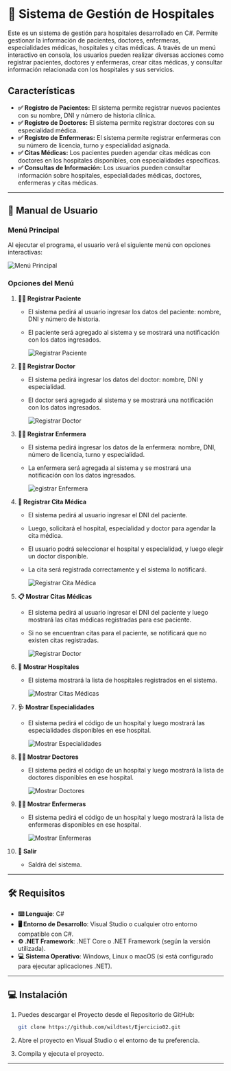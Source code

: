 # 🏥 Sistema de Gestión de Hospitales
Este es un sistema de gestión para hospitales desarrollado en C#. 
Permite gestionar la información de pacientes, doctores, enfermeras, especialidades médicas, hospitales y citas médicas. 
A través de un menú interactivo en consola, los usuarios pueden realizar diversas acciones como registrar pacientes, doctores y enfermeras, crear citas médicas, y consultar información relacionada con los hospitales y sus servicios.

## Características

- **✅ Registro de Pacientes:** El sistema permite registrar nuevos pacientes con su nombre, DNI y número de historia clínica.
- **✅ Registro de Doctores:** El sistema permite registrar doctores con su especialidad médica.
- **✅ Registro de Enfermeras:** El sistema permite registrar enfermeras con su número de licencia, turno y especialidad asignada.
- **✅ Citas Médicas:** Los pacientes pueden agendar citas médicas con doctores en los hospitales disponibles, con especialidades específicas.
- **✅ Consultas de Información:** Los usuarios pueden consultar información sobre hospitales, especialidades médicas, doctores, enfermeras y citas médicas.

---

## 📘 Manual de Usuario

### Menú Principal

Al ejecutar el programa, el usuario verá el siguiente menú con opciones interactivas:

![Menú Principal](Documentacion/Imagenes/00_MenuPrincipal.png)

### Opciones del Menú

1. **👨‍🦽 Registrar Paciente**
    - El sistema pedirá al usuario ingresar los datos del paciente: nombre, DNI y número de historia.
    - El paciente será agregado al sistema y se mostrará una notificación con los datos ingresados.

        ![Registrar Paciente](Documentacion/Imagenes/01_RegistrarPaciente.png)

2. **🧑‍⚕️ Registrar Doctor**
    - El sistema pedirá ingresar los datos del doctor: nombre, DNI y especialidad.
    - El doctor será agregado al sistema y se mostrará una notificación con los datos ingresados.

        ![Registrar Doctor](Documentacion/Imagenes/02_RegistrarDoctor.png)

3. **👩‍⚕️ Registrar Enfermera**
    - El sistema pedirá ingresar los datos de la enfermera: nombre, DNI, número de licencia, turno y especialidad.
    - La enfermera será agregada al sistema y se mostrará una notificación con los datos ingresados.

        ![egistrar Enfermera](Documentacion/Imagenes/03_RegistrarEnfermera.png)

4. **📅 Registrar Cita Médica**
    - El sistema pedirá al usuario ingresar el DNI del paciente.
    - Luego, solicitará el hospital, especialidad y doctor para agendar la cita médica.
    - El usuario podrá seleccionar el hospital y especialidad, y luego elegir un doctor disponible.
    - La cita será registrada correctamente y el sistema lo notificará.

        ![Registrar Cita Médica](Documentacion/Imagenes/04_RegistrarCitaMedica.png)

5. **📋 Mostrar Citas Médicas**
    - El sistema pedirá al usuario ingresar el DNI del paciente y luego mostrará las citas médicas registradas para ese paciente.
    - Si no se encuentran citas para el paciente, se notificará que no existen citas registradas.

        ![Registrar Doctor](Documentacion/Imagenes/05_MostrarCitasMedicas.png)

6. **🏥 Mostrar Hospitales**
    - El sistema mostrará la lista de hospitales registrados en el sistema.

        ![Mostrar Citas Médicas](Documentacion/Imagenes/06_MostrarHospitales.png)

7. **🩺 Mostrar Especialidades**
    - El sistema pedirá el código de un hospital y luego mostrará las especialidades disponibles en ese hospital.

        ![Mostrar Especialidades](Documentacion/Imagenes/07_MostrarEspecialidades.png)

8. **🧑‍⚕️ Mostrar Doctores**
    - El sistema pedirá el código de un hospital y luego mostrará la lista de doctores disponibles en ese hospital.

        ![Mostrar Doctores](Documentacion/Imagenes/08_MostrarDoctores.png)

9. **👩‍⚕️ Mostrar Enfermeras**
    - El sistema pedirá el código de un hospital y luego mostrará la lista de enfermeras disponibles en ese hospital.

        ![Mostrar Enfermeras](Documentacion/Imagenes/09_MostrarEnfermeras.png)

10. **🚪 Salir**
    - Saldrá del sistema.

---

## 🛠️ Requisitos

- **⌨️ Lenguaje**: C#
- **🖥️ Entorno de Desarrollo**: Visual Studio o cualquier otro entorno compatible con C#.
- **⚙️ .NET Framework**: .NET Core o .NET Framework (según la versión utilizada).
- **💻 Sistema Operativo**: Windows, Linux o macOS (si está configurado para ejecutar aplicaciones .NET).

---

## 💻 Instalación

1. Puedes descargar el Proyecto desde el Repositorio de GitHub:

    ```bash
    git clone https://github.com/wildtest/Ejercicio02.git
    ```

2. Abre el proyecto en Visual Studio o el entorno de tu preferencia.

3. Compila y ejecuta el proyecto.

---
